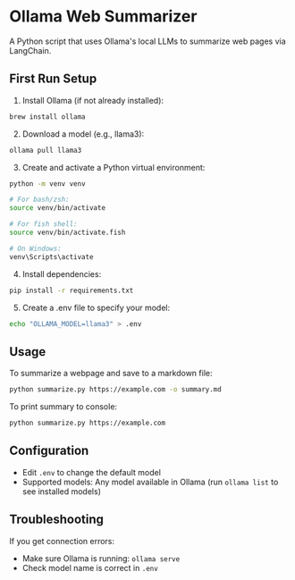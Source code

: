 # Ollama Web Summarizer

A Python script that uses Ollama's local LLMs to summarize web pages via LangChain.

## First Run Setup

1. Install Ollama (if not already installed):
```bash
brew install ollama
```

2. Download a model (e.g., llama3):
```bash
ollama pull llama3
```

3. Create and activate a Python virtual environment:
```bash
python -m venv venv

# For bash/zsh:
source venv/bin/activate

# For fish shell:
source venv/bin/activate.fish

# On Windows:
venv\Scripts\activate
```

4. Install dependencies:
```bash
pip install -r requirements.txt
```

5. Create a .env file to specify your model:
```bash
echo "OLLAMA_MODEL=llama3" > .env
```

## Usage

To summarize a webpage and save to a markdown file:
```bash
python summarize.py https://example.com -o summary.md
```

To print summary to console:
```bash
python summarize.py https://example.com
```

## Configuration

- Edit `.env` to change the default model
- Supported models: Any model available in Ollama (run `ollama list` to see installed models)

## Troubleshooting

If you get connection errors:
- Make sure Ollama is running: `ollama serve`
- Check model name is correct in `.env`
